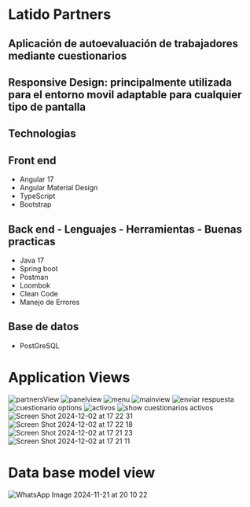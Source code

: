 # Latido Partners 
## Aplicación de autoevaluación de trabajadores mediante cuestionarios 

## Responsive Design: principalmente utilizada para el entorno movil adaptable para cualquier tipo de pantalla

## Technologias
## Front end
  * Angular 17
  * Angular Material Design
  * TypeScript
  * Bootstrap

## Back end - Lenguajes - Herramientas - Buenas practicas
  * Java 17
  * Spring boot
  * Postman
  * Loombok
  * Clean Code
  * Manejo de Errores

## Base de datos 
  * PostGreSQL

# Application Views

![partnersView](https://github.com/user-attachments/assets/26cbe931-68c4-46fd-9365-5d79d4e72094)
![panelview](https://github.com/user-attachments/assets/d3e2e903-7ffa-4fbc-bcd4-2fb4323a6754)
![menu](https://github.com/user-attachments/assets/e2e448e4-73a0-4558-a037-a9f7a01fd437)
![mainview](https://github.com/user-attachments/assets/41a94131-abbb-4e1a-8db4-8ef01111b706)
![enviar respuesta](https://github.com/user-attachments/assets/64d06943-41ee-4c86-b667-974e62914950)
![cuestionario options](https://github.com/user-attachments/assets/f036a5c5-7d59-487b-a5c5-186683dd1c4c)
![activos](https://github.com/user-attachments/assets/2d1dd71a-b1e3-4ffd-8d59-4caa39cd2d4c)
![show cuestionarios activos](https://github.com/user-attachments/assets/c2215ec6-7f2c-4790-9477-db2763127635)
![Screen Shot 2024-12-02 at 17 22 31](https://github.com/user-attachments/assets/72ecccbd-e76a-4976-8a45-2d69c7f87ead)
![Screen Shot 2024-12-02 at 17 22 18](https://github.com/user-attachments/assets/eb5ff4b9-24f4-4e1a-b39a-8531ef81fb1b)
![Screen Shot 2024-12-02 at 17 21 23](https://github.com/user-attachments/assets/dca0aad2-d4ee-429f-bedd-5adbdea5454e)
![Screen Shot 2024-12-02 at 17 21 11](https://github.com/user-attachments/assets/1356f90e-ae2f-41ee-b7d1-e44b063c2cfc)

# Data base model view
![WhatsApp Image 2024-11-21 at 20 10 22](https://github.com/user-attachments/assets/4004d6f7-63f5-434a-94ad-5f8811fd1281)

